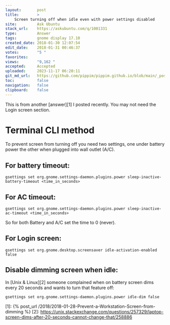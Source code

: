 ```yaml
---
layout:       post
title:        >
    Screen turning off when idle even with power settings disabled
site:         Ask Ubuntu
stack_url:    https://askubuntu.com/q/1001331
type:         Answer
tags:         gnome display 17.10
created_date: 2018-01-30 12:07:54
edit_date:    2018-01-31 00:46:37
votes:        "5 "
favorites:    
views:        "9,162 "
accepted:     Accepted
uploaded:     2023-11-17 06:20:11
git_md_url:   https://github.com/pippim/pippim.github.io/blob/main/_posts/2018/2018-01-30-Screen-turning-off-when-idle-even-with-power-settings-disabled.md
toc:          false
navigation:   false
clipboard:    false
---
```


This is from another [answer][1] I posted recently. You may not need the Login screen section.

# Terminal CLI method

To prevent screen from turning off you need two settings, one under battery power the other when plugged into wall outlet (A/C).

## For battery timeout:

``` 
gsettings set org.gnome.settings-daemon.plugins.power sleep-inactive-battery-timeout <time_in_seconds>
```

## For AC timeout:

``` 
gsettings set org.gnome.settings-daemon.plugins.power sleep-inactive-ac-timeout <time_in_seconds>
```

So for both Battery and A/C set the time to 0 (never).

## For Login screen:

``` 
gsettings set org.gnome.desktop.screensaver idle-activation-enabled false
```

## Disable dimming screen when idle:

In [Unix & Linux][2] someone complained when on battery screen dims every 20 seconds and wants to turn that feature off:

``` 
gsettings set org.gnome.settings-daemon.plugins.power idle-dim false
```


  [1]: {% post_url /2018/2018-01-28-Prevent-a-Workstation-Screen-from-dimming %}
  [2]: https://unix.stackexchange.com/questions/257329/laptop-screen-dims-after-20-seconds-cannot-change-that/258886
